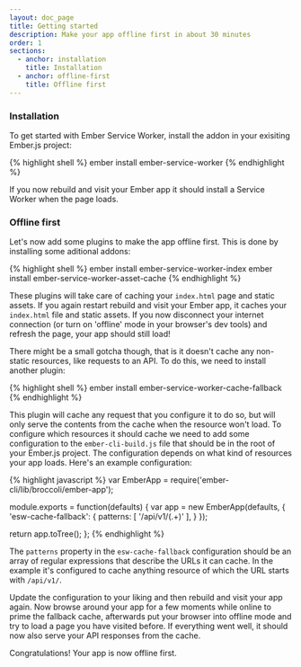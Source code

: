 ```yaml
---
layout: doc_page
title: Getting started
description: Make your app offline first in about 30 minutes
order: 1
sections:
  - anchor: installation
    title: Installation
  - anchor: offline-first
    title: Offline first
---
```



### Installation

To get started with Ember Service Worker, install the addon in your exisiting
Ember.js project:

{% highlight shell %}
ember install ember-service-worker
{% endhighlight %}

If you now rebuild and visit your Ember app it should install a Service Worker
when the page loads.

### Offline first

Let's now add some plugins to make the app offline first. This is done by
installing some aditional addons:

{% highlight shell %}
ember install ember-service-worker-index
ember install ember-service-worker-asset-cache
{% endhighlight %}

These plugins will take care of caching your `index.html` page and static
assets. If you again restart rebuild and visit your Ember app, it caches
your `index.html` file and static assets. If you now disconnect your internet
connection (or turn on 'offline' mode in your browser's dev tools) and refresh
the page, your app should still load!

There might be a small gotcha though, that is it doesn't cache any non-static
resources, like requests to an API. To do this, we need to install another
plugin:

{% highlight shell %}
ember install ember-service-worker-cache-fallback
{% endhighlight %}

This plugin will cache any request that you configure it to do so, but will only
serve the contents from the cache when the resource won't load.
To configure which resources it should cache we need to add some configuration to
the `ember-cli-build.js` file that should be in the root of your Ember.js
project. The configuration depends on what kind of resources your app loads.
Here's an example configuration:

{% highlight javascript %}
var EmberApp = require('ember-cli/lib/broccoli/ember-app');

module.exports = function(defaults) {
  var app = new EmberApp(defaults, {
    'esw-cache-fallback': {
      patterns: [
        '/api/v1/(.+)'
      ],
    }
  });

  return app.toTree();
};
{% endhighlight %}

The `patterns` property in the `esw-cache-fallback` configuration should be an
array of regular expressions that describe the URLs it can cache. In the example
it's configured to cache anything resource of which the URL starts with `/api/v1/`.

Update the configuration to your liking and then rebuild and visit your app
again. Now browse around your app for a few moments while online to prime the
fallback cache, afterwards put your browser into offline mode and try to load a
page you have visited before. If everything went well, it should now also serve
your API responses from the cache.

Congratulations! Your app is now offline first.
